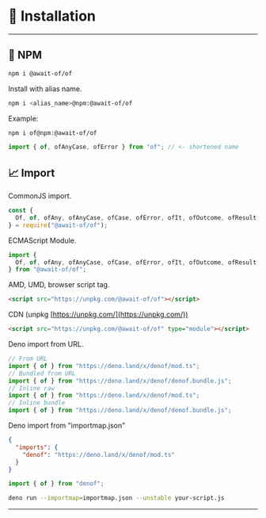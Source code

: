 # 🚀 Installation

---

## 💾 NPM

```bash
npm i @await-of/of
```

Install with alias name.

```bash
npm i <alias_name>@npm:@await-of/of
```

Example:

```bash
npm i of@npm:@await-of/of
```

```javascript
import { of, ofAnyCase, ofError } from "of"; // <- shortened name
```

## 📈 Import

CommonJS import.

```javascript
const {
  Of, of, ofAny, ofAnyCase, ofCase, ofError, ofIt, ofOutcome, ofResult, ofSync
} = require("@await-of/of");
`````

ECMAScript Module.

```javascript
import {
  Of, of, ofAny, ofAnyCase, ofCase, ofError, ofIt, ofOutcome, ofResult, ofSync
} from "@await-of/of";
```

AMD, UMD, browser script tag.

```html
<script src="https://unpkg.com/@await-of/of"></script>
```

CDN (unpkg [https://unpkg.com/](https://unpkg.com/))

```html
<script src="https://unpkg.com/@await-of/of" type="module"></script>
```

Deno import from URL.

```typescript
// From URL
import { of } from "https://deno.land/x/denof/mod.ts";
// Bundled from URL
import { of } from "https://deno.land/x/denof/denof.bundle.js";
// Inline raw
import { of } from "https://deno.land/x/denof/mod.ts";
// Inline bundle
import { of } from "https://deno.land/x/denof/denof.bundle.js";
```

Deno import from "importmap.json"

```json
{
  "imports": {
    "denof": "https://deno.land/x/denof/mod.ts"
  }
}
```

```typescript
import { of } from "denof";
```

```bash
deno run --importmap=importmap.json --unstable your-script.js
```

---
